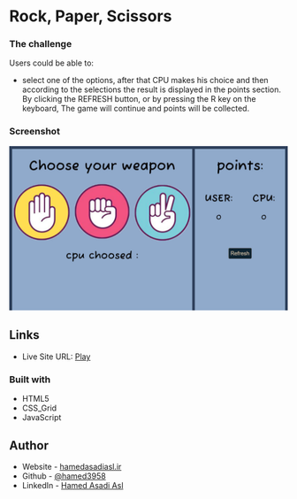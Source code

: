 # Rock, Paper, Scissors

### The challenge

Users could be able to:

- select one of the options, after that CPU makes his choice and then according to the selections the result is displayed in the points section. By clicking the REFRESH button, or by pressing the R key on the keyboard, The game will continue and points will be collected.

### Screenshot

![Rock, Paper, Scissors](images/Rock-Paper.jpg)

## Links

- Live Site URL: [Play]()

### Built with

- HTML5
- CSS_Grid
- JavaScript

## Author

- Website - [hamedasadiasl.ir](http://hamedasadiasl.ir/)
- Github - [@hamed3958](https://github.com/hamed3958)
- LinkedIn - [Hamed Asadi Asl](https://www.linkedin.com/in/hamed-asadi-asl/)
